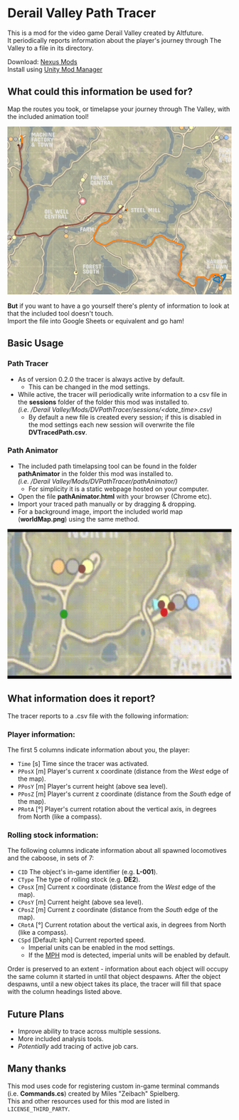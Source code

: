 ﻿# Derail Valley Path Tracer

This is a mod for the video game Derail Valley created by Altfuture.  
It periodically reports information about the player's journey through The Valley to a file in its directory.

Download: [Nexus Mods](https://www.nexusmods.com/derailvalley/mods/425)  
Install using [Unity Mod Manager](https://www.nexusmods.com/site/mods/21)

## What could this information be used for?

Map the routes you took, or timelapse your journey through The Valley, with the included animation tool!

![Route map for a trip from HB to MF and back to SM](./assets/routeMap_HB_MF_SM.PNG)

**But** if you want to have a go yourself there's plenty of information to look at that the included tool doesn't touch.  
Import the file into Google Sheets or equivalent and go ham!

## Basic Usage

### Path Tracer

- As of version 0.2.0 the tracer is always active by default.
  - This can be changed in the mod settings.
- While active, the tracer will periodically write information to a csv file in the **sessions** folder of the folder this mod was installed to.  
  *(i.e. /Derail Valley/Mods/DVPathTracer/sessions/\<date\_time\>.csv)*
  - By default a new file is created every session; if this is disabled in the mod settings each new session will overwrite the file **DVTracedPath.csv**.

### Path Animator

- The included path timelapsing tool can be found in the folder **pathAnimator** in the folder this mod was installed to.  
  *(i.e. /Derail Valley/Mods/DVPathTracer/pathAnimator/)*
  - For simplicity it is a static webpage hosted on your computer.
- Open the file **pathAnimator.html** with your browser (Chrome etc).
- Import your traced path manually or by dragging & dropping.
- For a background image, import the included world map (**worldMap.png**) using the same method.

![Timelapsed path between OWN and GF](./assets/loopy.gif)

## What information does it report?

The tracer reports to a .csv file with the following information:

### Player information:

The first 5 columns indicate information about you, the player:

- `Time` [s] Time since the tracer was activated.
- `PPosX` [m] Player's current x coordinate (distance from the *West* edge of the map).
- `PPosY` [m] Player's current height (above sea level).
- `PPosZ` [m] Player's current z coordinate (distance from the *South* edge of the map).
- `PRotA` [&deg;] Player's current rotation about the vertical axis, in degrees from North (like a compass).

### Rolling stock information:

The following columns indicate information about all spawned locomotives and the caboose, in sets of 7:

- `CID` The object's in-game identifier (e.g. **L-001**).
- `CType` The type of rolling stock (e.g. **DE2**).
- `CPosX` [m] Current x coordinate (distance from the *West* edge of the map).
- `CPosY` [m] Current height (above sea level).
- `CPosZ` [m] Current z coordinate (distance from the *South* edge of the map).
- `CRotA` [&deg;] Current rotation about the vertical axis, in degrees from North (like a compass).
- `CSpd` [Default: kph] Current reported speed.
  - Imperial units can be enabled in the mod settings.
  - If the [MPH](https://www.nexusmods.com/derailvalley/mods/401) mod is detected, imperial units will be enabled by default.

Order is preserved to an extent - information about each object will occupy the same column it started in until that object despawns.
After the object despawns, until a new object takes its place, the tracer will fill that space with the column headings listed above.

## Future Plans

- Improve ability to trace across multiple sessions.
- More included analysis tools.
- *Potentially* add tracing of active job cars.

## Many thanks

This mod uses code for registering custom in-game terminal commands (i.e. **Commands.cs**) created by Miles "Zeibach" Spielberg.  
This and other resources used for this mod are listed in `LICENSE_THIRD_PARTY`.
